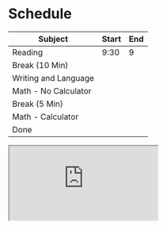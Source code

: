 # Schedule
| Subject                | Start | End |
| -------------------- | ----- | --- |
| Reading              | 9:30  | 9   |
| Break (10 Min)       |       |     |
| Writing and Language |       |     |
| Math - No Calculator |       |     |
| Break (5 Min)        |       |     |
| Math - Calculator    |       |     |
| Done                 |       |     |
<!-- TBLFM: @2$3=sum(@2$2) -->

<iframe src="https://docs.google.com/spreadsheets/d/e/2PACX-1vRVV6r365Lf0e_Kp9hEvWWhM-Z28_XOXkzFNXzzg_oj4UPQRHXhuL710QUVPKSi5HGuaa14ApLQcGwv/pubhtml?gid=0&amp;single=true&amp;widget=true&amp;headers=false"></iframe>